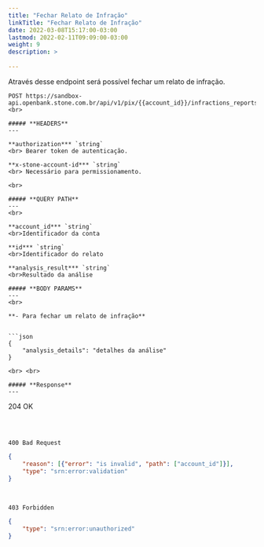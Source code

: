 ```yaml
---
title: "Fechar Relato de Infração"
linkTitle: "Fechar Relato de Infração"
date: 2022-03-08T15:17:00-03:00
lastmod: 2022-02-11T09:09:00-03:00
weight: 9
description: >
  
---
```


Através desse endpoint será possível fechar um relato de infração.


```
POST https://sandbox-api.openbank.stone.com.br/api/v1/pix/{{account_id}}/infractions_reports/{{id}}/actions/{{analysis_result}}
<br>

##### **HEADERS**
---

**authorization*** `string`
<br> Bearer token de autenticação.

**x-stone-account-id*** `string`
<br> Necessário para permissionamento.

<br>

##### **QUERY PATH**
---
<br>

**account_id*** `string`
<br>Identificador da conta

**id*** `string`
<br>Identificador do relato

**analysis_result*** `string`
<br>Resultado da análise

##### **BODY PARAMS**
---
<br>

**- Para fechar um relato de infração**


```json
{
    "analysis_details": "detalhes da análise"
}

<br> <br> 

##### **Response**
---

```
204 OK
```
```

<br>

```
400 Bad Request
```

```json
{
    "reason": [{"error": "is invalid", "path": ["account_id"]}],
    "type": "srn:error:validation"
}
```

<br>

```
403 Forbidden
```

```json
{
    "type": "srn:error:unauthorized"
}
```
